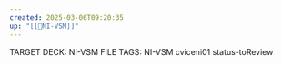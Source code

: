 ```yaml
---
created: 2025-03-06T09:20:35
up: "[[📖NI-VSM]]"
---
```


TARGET DECK: NI-VSM
FILE TAGS: NI-VSM cviceni01 status-toReview



